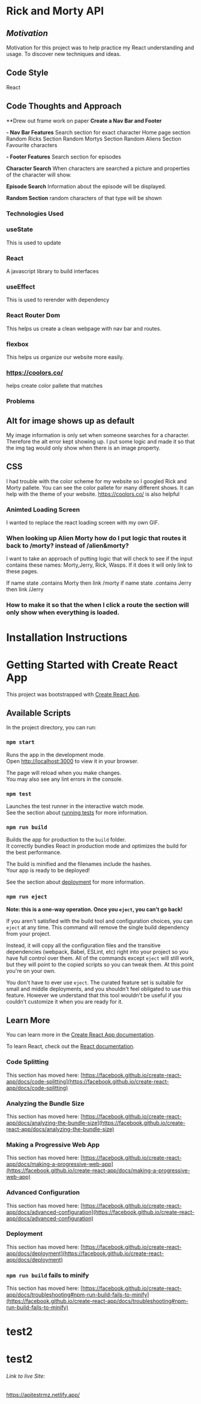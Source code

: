 # Rick and Morty API
## ***Motivation***
Motivation for this project was to help practice my React understanding and usage.
To discover new techniques and ideas. 




## Code Style
React

## Code Thoughts and Approach
**Drew out frame work on paper
**Create a Nav Bar and Footer**

**- Nav Bar Features**
 Search section for exact character
 Home page section
 Random Ricks Section
 Random Mortys Section
 Random Aliens Section
 Favourite characters

**- Footer Features**
Search section for episodes


**Character Search**
 When characters are searched a picture and properties of the character will show. 


**Episode Search**
 Information about the episode will be displayed.

**Random Section** 
  random characters of that type will be shown


 ### Technologies Used

### useState
This is used to update

### React
A javascript library to build interfaces

### useEffect
This is used to rerender with dependency 
### React Router Dom
This helps us create a clean webpage with nav bar and routes. 

### flexbox
This helps us organize our website more easily. 

### https://coolors.co/ 
helps create color pallete that matches
### Problems 



## Alt for image shows up as default
My image information is only set when someone searches for a character.
Therefore the alt error kept showing up.
I put some logic and made it so that the img tag would only show when there is an image property.

## CSS
I had trouble with the color scheme for my website so I googled Rick and Morty pallete. 
You can see the color pallete for many different shows. It can help with the theme of your website. 
https://coolors.co/ is also helpful

### Animted Loading Screen
I wanted to replace the react loading screen with my own GIF. 

### When looking up Alien Morty how do I put logic that routes it back to /morty? instead of /alien&morty?
I want to take an approach of putting logic that will check to see if the input contains these names: Morty,Jerry, Rick, Wasps. 
If it does it will only link to these pages. 

If name state .contains Morty then link /morty
if name state .contains Jerry then link /Jerry

### How to make it so that the when I click a route the section will only show when everything is loaded.


# Installation Instructions

# Getting Started with Create React App

This project was bootstrapped with [Create React App](https://github.com/facebook/create-react-app).

## Available Scripts

In the project directory, you can run:

### `npm start`

Runs the app in the development mode.\
Open [http://localhost:3000](http://localhost:3000) to view it in your browser.

The page will reload when you make changes.\
You may also see any lint errors in the console.

### `npm test`

Launches the test runner in the interactive watch mode.\
See the section about [running tests](https://facebook.github.io/create-react-app/docs/running-tests) for more information.

### `npm run build`

Builds the app for production to the `build` folder.\
It correctly bundles React in production mode and optimizes the build for the best performance.

The build is minified and the filenames include the hashes.\
Your app is ready to be deployed!

See the section about [deployment](https://facebook.github.io/create-react-app/docs/deployment) for more information.

### `npm run eject`

**Note: this is a one-way operation. Once you `eject`, you can't go back!**

If you aren't satisfied with the build tool and configuration choices, you can `eject` at any time. This command will remove the single build dependency from your project.

Instead, it will copy all the configuration files and the transitive dependencies (webpack, Babel, ESLint, etc) right into your project so you have full control over them. All of the commands except `eject` will still work, but they will point to the copied scripts so you can tweak them. At this point you're on your own.

You don't have to ever use `eject`. The curated feature set is suitable for small and middle deployments, and you shouldn't feel obligated to use this feature. However we understand that this tool wouldn't be useful if you couldn't customize it when you are ready for it.

## Learn More

You can learn more in the [Create React App documentation](https://facebook.github.io/create-react-app/docs/getting-started).

To learn React, check out the [React documentation](https://reactjs.org/).

### Code Splitting

This section has moved here: [https://facebook.github.io/create-react-app/docs/code-splitting](https://facebook.github.io/create-react-app/docs/code-splitting)

### Analyzing the Bundle Size

This section has moved here: [https://facebook.github.io/create-react-app/docs/analyzing-the-bundle-size](https://facebook.github.io/create-react-app/docs/analyzing-the-bundle-size)

### Making a Progressive Web App

This section has moved here: [https://facebook.github.io/create-react-app/docs/making-a-progressive-web-app](https://facebook.github.io/create-react-app/docs/making-a-progressive-web-app)

### Advanced Configuration

This section has moved here: [https://facebook.github.io/create-react-app/docs/advanced-configuration](https://facebook.github.io/create-react-app/docs/advanced-configuration)

### Deployment

This section has moved here: [https://facebook.github.io/create-react-app/docs/deployment](https://facebook.github.io/create-react-app/docs/deployment)

### `npm run build` fails to minify

This section has moved here: [https://facebook.github.io/create-react-app/docs/troubleshooting#npm-run-build-fails-to-minify](https://facebook.github.io/create-react-app/docs/troubleshooting#npm-run-build-fails-to-minify)
# test2
# test2


###### Link to live Site: 
https://apitestrmz.netlify.app/
